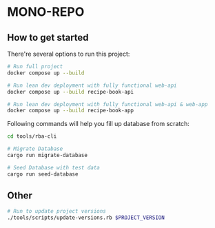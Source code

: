 
# MONO-REPO


## How to get started

There're several options to run this project:

```sh
# Run full project
docker compose up --build

# Run lean dev deployment with fully functional web-api
docker compose up --build recipe-book-api

# Run lean dev deployment with fully functional web-api & web-app
docker compose up --build recipe-book-app
```

Following commands will help you fill up database from scratch:

```sh
cd tools/rba-cli

# Migrate Database
cargo run migrate-database

# Seed Database with test data
cargo run seed-database
```

## Other

```sh
# Run to update project versions 
./tools/scripts/update-versions.rb $PROJECT_VERSION
```
